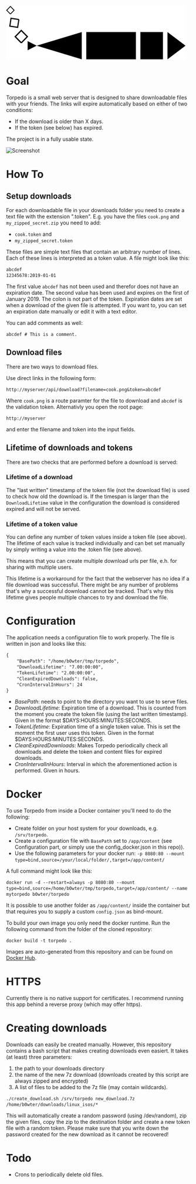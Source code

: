 ![Torpedo Logo](https://github.com/b0wter/Torpedo/blob/master/assets/logo_small.png)

Goal
====
Torpedo is a small web server that is designed to share downloadable files with your friends.
The links will expire automatically based on either of two conditions:

* If the download is older than X days.
* If the token (see below) has expired.

The project is in a fully usable state.

![Screenshot](https://user-images.githubusercontent.com/614261/50368705-148f3280-058c-11e9-9482-2bb5810b88c0.png)

How To
======

Setup downloads
---------------
For each downloadable file in your downloads folder you need to create a text file with the extension ".token".
E.g. you have the files `cook.png` and `my_zipped_secret.zip` you need to add:

* `cook.token` and
* `my_zipped_secret.token`

These files are simple text files that contain an arbitrary number of lines. Each of these lines is interpreted as a token value.
A file might look like this:

```
abcdef
12345678:2019-01-01
```

The first value `abcdef` has not been used and therefor does not have an expiration date. The second value has been used and expires on the first of January 2019. The colon is not part of the token. Expiration dates are set when a download of the given file is attempted. If you want to, you can set an expiration date manually or edit it with a text editor.

You can add comments as well:

```
abcdef # This is a comment.
```

Download files
--------------
There are two ways to download files.

Use direct links in the following form:

```
http://myserver/api/download?filename=cook.png&token=abcdef
```
Where `cook.png` is a route paramter for the file to download and `abcdef` is the validation token.
Alternativly you open the root page:

```
http://myserver
```

and enter the filename and token into the input fields.

Lifetime of downloads and tokens
--------------------------------
There are two checks that are performed before a download is served:

### Lifetime of a download
The "last written" timestamp of the token file (not the download file) is used to check how old the download is. If the timespan is larger than the `DownloadLifetime` value in the configuration the download is considered expired and will not be served.

### Lifetime of a token value
You can define any number of token values inside a token file (see above). The lifetime of each value is tracked individually and can bet set manually by simply writing a value into the .token file (see above).

This means that you can create multiple download urls per file, e.h. for sharing with multiple users.

This lifetime is a workaround for the fact that the webserver has no idea if a file download was successful. There might be any number of problems that's why a successful download cannot be tracked. That's why this lifetime gives people multiple chances to try and download the file.

Configuration
=============
The application needs a configuration file to work properly. The file is written in json and looks like this:
```
{
	"BasePath": "/home/b0wter/tmp/torpedo",
	"DownloadLifetime": "7.00:00:00",
	"TokenLifetime": "2.00:00:00",
	"CleanExpiredDownloads": false,
	"CronIntervalInHours": 24
}

```

* *BasePath*: needs to point to the directory you want to use to serve files.
* *DownloadLifetime*: Expiration time of a download. This is counted from the moment you create the token file (using the last written timestamp). Given in the format $DAYS:HOURS:MINUTES:SECONDS.
* *TokenLifetime*: Expiration time of a single token value. This is set the moment the first user uses this token. Given in the format $DAYS:HOURS:MINUTES:SECONDS.
* *CleanExpiredDownloads*: Makes Torpedo periodically check all downloads and delete the token and content files for expired downloads.
* *CronIntervalInHours*: Interval in which the aforementioned action is performed. Given in hours.

Docker
======
To use Torpedo from inside a Docker container you'll need to do the following:

* Create folder on your host system for your downloads, e.g. `/srv/torpedo`.
* Create a configuration file with `BasePath` set to `/app/content` (see Configuration part, or simply use the config_docker.json in this repo)).
* Use the following parameters for your docker run: `-p 8080:80 --mount type=bind,source=/your/local/folder/,target=/app/content/`

A full command might look like this:
```
docker run -d --restart=always -p 8080:80 --mount type=bind,source=/home/b0wter/tmp/torpedo,target=/app/content/ --name mytorpedo b0wter/torpedo
```
It is possible to use another folder as `/app/content/` inside the container but that requires you to supply a custom `config.json` as bind-mount.

To build your own image you only need the docker runtime. Run the following command from the folder of the cloned repository:
```
docker build -t torpedo .
```

Images are auto-generated from this repository and can be found on [Docker Hub](https://hub.docker.com/r/b0wter/torpedo).


HTTPS
=====
Currently there is no native support for certificates. I recommend running this app behind a reverse proxy (which may offer https).

Creating downloads
==================
Downloads can easily be created manually. However, this repository contains a bash script that makes creating downloads even easiert. It takes (at least) three parameters:

1. the path to your downloads directory
2. the name of the new 7z download (downloads created by this script are always zipped and encrypted)
3. A list of files to be added to the 7z file (may contain wildcards).

```
./create_download.sh /srv/torpedo new_download.7z /home/b0wter/downloads/linux_isos/*
```

This will automatically create a random password (using /dev/random), zip the given files, copy the zip to the destination folder and create a new token file with a random token. Please make sure that you write down the password created for the new download as it cannot be recovered!

Todo
====
* Crons to periodically delete old files.
